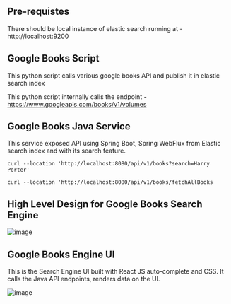 ## Pre-requistes

There should be local instance of elastic search running at - http://localhost:9200

## Google Books Script

This python script calls various google books API and publish it in elastic search index

This python script internally calls the endpoint - https://www.googleapis.com/books/v1/volumes

## Google Books Java Service

This service exposed API using Spring Boot, Spring WebFlux from Elastic search index and with its search feature.

```
curl --location 'http://localhost:8080/api/v1/books?search=Harry Porter'
```

```
curl --location 'http://localhost:8080/api/v1/books/fetchAllBooks
```

## High Level Design for Google Books Search Engine

![image](https://github.com/coding-nomadic/google-books-search-engine/assets/8009104/dc000bbb-9e62-49df-80fb-b950a7af32f2)


## Google Books Engine UI

This is the Search Engine UI built with React JS auto-complete and CSS. It calls the Java API endpoints, renders data on the UI.

![image](https://github.com/coding-nomadic/google-books-search-engine/assets/8009104/dacc88cf-17cc-4db4-8f6c-864fae0d05c3)








